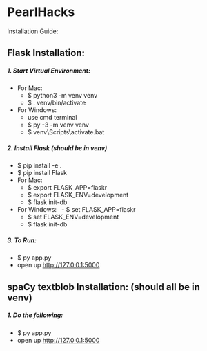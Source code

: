 # PearlHacks  
Installation Guide:  


## **Flask Installation:**  
##### 1. Start Virtual Environment:  
- For Mac:   
  - $ python3 -m venv venv  
  - $ . venv/bin/activate  
- For Windows: 
  - use cmd terminal
  - $ py -3 -m venv venv
  - $ venv\Scripts\activate.bat
##### 2. Install Flask (should be in venv)  
- $ pip install -e .
- $ pip install Flask
- For Mac:
  - $ export FLASK_APP=flaskr  
  - $ export FLASK_ENV=development
  - $ flask init-db    
- For Windows:
  - $ set FLASK_APP=flaskr  
  - $ set FLASK_ENV=development  
  - $ flask init-db  
##### 3. To Run:  
- $ py app.py
- open up http://127.0.0.1:5000

## **spaCy textblob Installation: (should all be in venv)**    
##### 1. Do the following:
- $ py app.py
- open up http://127.0.0.1:5000
